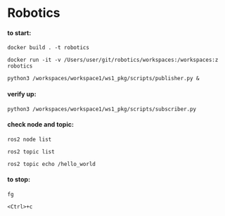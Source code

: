 # Robotics


#### to start:

	docker build . -t robotics                                                     

	docker run -it -v /Users/user/git/robotics/workspaces:/workspaces:z robotics
  
	python3 /workspaces/workspace1/ws1_pkg/scripts/publisher.py &


#### verify up:

	python3 /workspaces/workspace1/ws1_pkg/scripts/subscriber.py


#### check node and topic:

	ros2 node list
	
	ros2 topic list
	
	ros2 topic echo /hello_world
	

#### to stop:

	fg

	<Ctrl>+c
